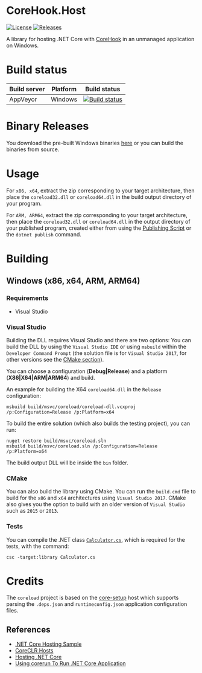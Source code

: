 # CoreHook.Host

[![License](https://img.shields.io/badge/License-MIT-blue.svg?style=flat-square)](https://github.com/unknownv2/CoreHook.Host/blob/master/LICENSE)
[![Releases](https://img.shields.io/github/release/unknownv2/CoreHook.Host.svg?colorB=33b2e0&style=flat-square
)](https://github.com/unknownv2/CoreHook.Host/releases)

A library for hosting .NET Core with [CoreHook](https://github.com/unknownv2/CoreHook) in an unmanaged application on Windows.

# Build status

| Build server | Platform    | Build status                             |
| ------------ | ----------- | ---------------------------------------- |
| AppVeyor     | Windows     | [![Build status](https://ci.appveyor.com/api/projects/status/7c0lfec5c7tlvo2a/branch/master?style=flat-square)](https://ci.appveyor.com/project/unknownv2/corehook-host/branch/master) |

# Binary Releases 
 You download the pre-built Windows binaries [here](https://github.com/unknownv2/CoreHook.Host/releases) or you can build the binaries from source.
 
 # Usage

 For `x86, x64`, extract the zip corresponding to your target architecture, then place the `coreload32.dll` or `coreload64.dll` in the build output directory of your program.
 
 For `ARM, ARM64`,  extract the zip corresponding to your target architecture, then place the `coreload32.dll` or `coreload64.dll` in the output directory of your published program, created either from using the [Publishing Script](https://github.com/unknownv2/CoreHook#publishing-script) or the `dotnet publish` command.

# Building

## Windows (x86, x64, ARM, ARM64)

### Requirements

* Visual Studio

### Visual Studio

Building the DLL requires Visual Studio and there are two options: You can build the DLL by using the `Visual Studio IDE` or using `msbuild` within the `Developer Command Prompt` (the solution file is for `Visual Studio 2017`, for other versions see the [CMake section](#cmake)).

You can choose a configuration (**Debug|Release**) and a platform (**X86|X64|ARM|ARM64**) and build. 

An example for building the X64 `coreload64.dll` in the `Release` configuration:

```
msbuild build/msvc/coreload/coreload-dll.vcxproj /p:Configuration=Release /p:Platform=x64
```

To build the entire solution (which also builds the testing project), you can run:

```
nuget restore build/msvc/coreload.sln
msbuild build/msvc/coreload.sln /p:Configuration=Release /p:Platform=x64
```

The build output DLL will be inside the `bin` folder.

### CMake

You can also build the library using CMake. You can run the `build.cmd` file to build for the `x86` and `x64` architectures using `Visual Studio 2017`. CMake also gives you the option to build with an older version of `Visual Studio` such as `2015` or `2013`.

### Tests

You can compile the .NET class [`Calculator.cs`](tests/dotnet/Calculator.cs), which is required for the tests, with the command:

```
csc -target:library Calculator.cs
```

# Credits

The `coreload` project is based on the [core-setup](https://github.com/dotnet/core-setup/) host which supports parsing the `.deps.json` and `runtimeconfig.json` application configuration files.

## References
* [.NET Core Hosting Sample](https://github.com/dotnet/samples/tree/master/core/hosting)
* [CoreCLR Hosts](https://github.com/dotnet/coreclr/tree/master/src/coreclr/hosts)
* [Hosting .NET Core](https://docs.microsoft.com/en-us/dotnet/core/tutorials/netcore-hosting)
* [Using corerun To Run .NET Core Application](https://github.com/dotnet/coreclr/blob/master/Documentation/workflow/UsingCoreRun.md)